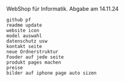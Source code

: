 WebShop für Informatik.
Abgabe am 14.11.24

```Todo
github pf 
readme update
website icon 
model auswahl 
datenschutz usw 
kontakt seite
neue Ordnerstruktur
Fooder auf jede seite
produkt pages machen
preise
bilder auf iphone page auto sizen